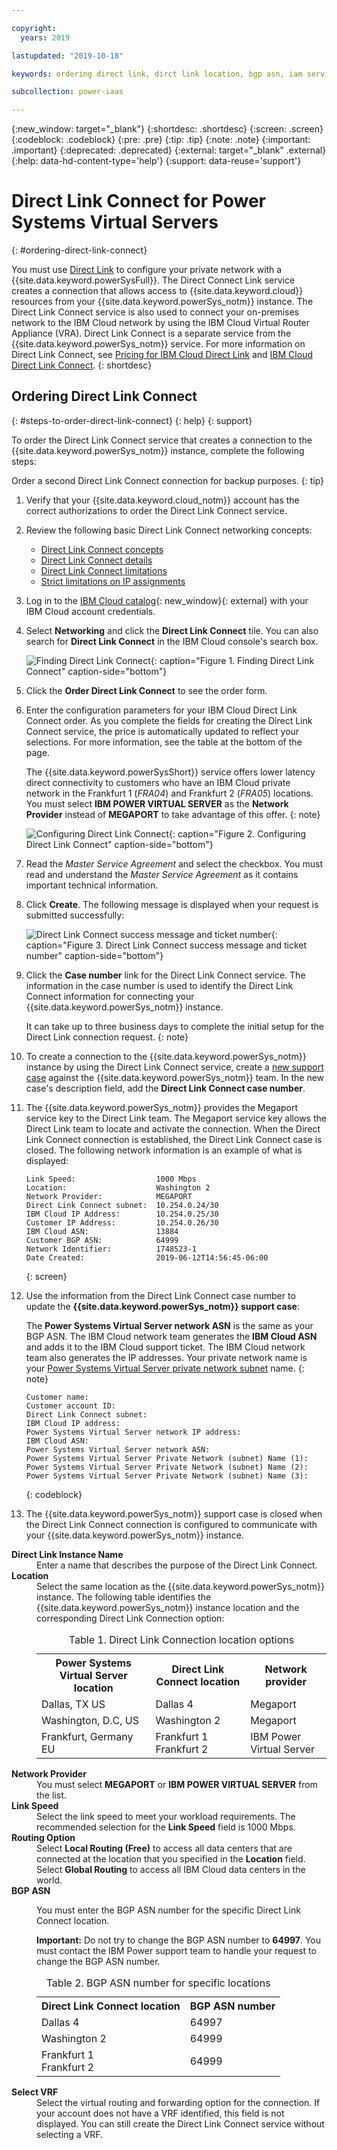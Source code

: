 ```yaml
---

copyright:
  years: 2019

lastupdated: "2019-10-18"

keywords: ordering direct link, dirct link location, bgp asn, iam service id

subcollection: power-iaas

---
```


{:new_window: target="_blank"}
{:shortdesc: .shortdesc}
{:screen: .screen}
{:codeblock: .codeblock}
{:pre: .pre}
{:tip: .tip}
{:note: .note}
{:important: .important}
{:deprecated: .deprecated}
{:external: target="_blank" .external}
{:help: data-hd-content-type='help'}
{:support: data-reuse='support'}

# Direct Link Connect for Power Systems Virtual Servers
{: #ordering-direct-link-connect}

You must use [Direct Link](/docs/infrastructure/direct-link?topic=direct-link-get-started-with-ibm-cloud-direct-link#browse-and-order) to configure your private network with a {{site.data.keyword.powerSysFull}}. The Direct Connect Link service creates a connection that allows access to {{site.data.keyword.cloud}} resources from your {{site.data.keyword.powerSys_notm}} instance. The Direct Link Connect service is also used to connect your on-premises network to the IBM Cloud network by using the IBM Cloud Virtual Router Appliance (VRA). Direct Link Connect is a separate service from the {{site.data.keyword.powerSys_notm}} service. For more information on Direct Link Connect, see [Pricing for IBM Cloud Direct Link](/docs/infrastructure/direct-link?topic=direct-link-pricing-for-ibm-cloud-direct-link) and [IBM Cloud Direct Link Connect](https://cloud.ibm.com/docs/infrastructure/direct-link?topic=direct-link-how-to-order-ibm-cloud-direct-link-connect).
{: shortdesc}

## Ordering Direct Link Connect
{: #steps-to-order-direct-link-connect}
{: help}
{: support}

To order the Direct Link Connect service that creates a connection to the {{site.data.keyword.powerSys_notm}} instance, complete the following steps:

Order a second Direct Link Connect connection for backup purposes.
{: tip}

1. Verify that your {{site.data.keyword.cloud_notm}} account has the correct authorizations to order the Direct Link Connect service.

2. Review the following basic Direct Link Connect networking concepts:

   * [Direct Link Connect concepts](/docs/infrastructure/direct-link?topic=direct-link-about-ibm-cloud-direct-link)
   * [Direct Link Connect details](/docs/infrastructure/direct-link?topic=direct-link-ibm-cloud-direct-link-connect-details)
   * [Direct Link Connect limitations](/docs/infrastructure/direct-link?topic=direct-link-known-limitations#ibm-cloud-direct-link-exchange-and-direct-link-connect-limitations)
   * [Strict limitations on IP assignments](/docs/infrastructure/direct-link?topic=direct-link-configure-ibm-cloud-direct-link#strict-limitations-on-ip-assignments)

3. Log in to the [IBM Cloud catalog](https://cloud.ibm.com/catalog){: new_window}{: external} with your IBM Cloud account credentials.

4. Select **Networking** and click the **Direct Link Connect** tile. You can also search for **Direct Link Connect** in the IBM Cloud console's search box.

    ![Finding Direct Link Connect](./images/console-direct-link-select.png "Finding Direct Link Connect"){: caption="Figure 1. Finding Direct Link Connect" caption-side="bottom"}

5. Click the **Order Direct Link Connect** to see the order form.

6. Enter the configuration parameters for your IBM Cloud Direct Link Connect order. As you complete the fields for creating the Direct Link Connect service, the price is automatically updated to reflect your selections. For more information, see the table at the bottom of the page.

    The {{site.data.keyword.powerSysShort}} service offers lower latency direct connectivity to customers who have an IBM Cloud private network in the Frankfurt 1 (*FRA04*) and Frankfurt 2 (*FRA05*) locations. You must select **IBM POWER VIRTUAL SERVER** as the **Network Provider** instead of **MEGAPORT** to take advantage of this offer.
    {: note}

    ![Configuring Direct Link Connect](./images/console-direct-link-configure.png "Configuring Direct Link Connect"){: caption="Figure 2. Configuring Direct Link Connect" caption-side="bottom"}

7. Read the *Master Service Agreement* and select the checkbox. You must read and understand the *Master Service Agreement* as it contains important technical information.

8. Click **Create**. The following message is displayed when your request is submitted successfully:

    ![Direct Link Connect success message and ticket number](./images/console-direct-link-message.png "Direct Link Connect success message and ticket number"){: caption="Figure 3. Direct Link Connect success message and ticket number" caption-side="bottom"}

9. Click the **Case number** link for the Direct Link Connect service. The information in the case number is used to identify the Direct Link Connect information for connecting your {{site.data.keyword.powerSys_notm}} instance.

    It can take up to three business days to complete the initial setup for the Direct Link connection request.
    {: note}

10. To create a connection to the {{site.data.keyword.powerSys_notm}} instance by using the Direct Link Connect service, create a [new support case](/docs/infrastructure/power-iaas?topic=power-iaas-getting-help-and-support) against the {{site.data.keyword.powerSys_notm}} team. In the new case's description field, add the **Direct Link Connect case number**.

11. The {{site.data.keyword.powerSys_notm}} provides the Megaport service key to the Direct Link team. The Megaport service key allows the Direct Link team to locate and activate the connection. When the Direct Link Connect connection is established, the Direct Link Connect case is closed. The following network information is an example of what is displayed:

    ```shell
    Link Speed:                  1000 Mbps
    Location:                    Washington 2
    Network Provider:            MEGAPORT
    Direct Link Connect subnet:  10.254.0.24/30
    IBM Cloud IP Address:        10.254.0.25/30
    Customer IP Address:         10.254.0.26/30
    IBM Cloud ASN:               13884
    Customer BGP ASN:            64999
    Network Identifier:          1748523-1
    Date Created:                2019-06-12T14:56:45-06:00
    ```
    {: screen}

12. Use the information from the Direct Link Connect case number to update the **{{site.data.keyword.powerSys_notm}} support case**:

    The **Power Systems Virtual Server network ASN** is the same as your BGP ASN. The IBM Cloud network team generates the **IBM Cloud ASN** and adds it to the IBM Cloud support ticket. The IBM Cloud network team also generates the IP addresses. Your private network name is your [Power Systems Virtual Server private network subnet](/docs/infrastructure/power-iaas?topic=power-iaas-configuring-subnet) name.
    {: note}

    ```shell
    Customer name:
    Customer account ID:
    Direct Link Connect subnet:
    IBM Cloud IP address:
    Power Systems Virtual Server network IP address:
    IBM Cloud ASN:
    Power Systems Virtual Server network ASN:
    Power Systems Virtual Server Private Network (subnet) Name (1):
    Power Systems Virtual Server Private Network (subnet) Name (2):
    Power Systems Virtual Server Private Network (subnet) Name (3):
    ```
    {: codeblock}

13. The {{site.data.keyword.powerSys_notm}} support case is closed when the Direct Link Connect connection is configured to communicate with your {{site.data.keyword.powerSys_notm}} instance.

   <dl>
   <dt><strong>Direct Link Instance Name</strong><dt>
   <dd>Enter a name that describes the purpose of the Direct Link Connect.</dd>
   <dt><strong>Location</strong><dt>
   <dd>Select the same location as the {{site.data.keyword.powerSys_notm}} instance. The following table identifies the {{site.data.keyword.powerSys_notm}} instance location and the corresponding Direct Link Connection option:
   <table>
   <caption>Table 1. Direct Link Connection location options</caption>
   <tr>
   <th>Power Systems Virtual Server location</th>
   <th>Direct Link Connect location</th>
   <th>Network provider</th>
   </tr>
   <tr>
   <td>Dallas, TX US</td>
   <td>Dallas 4</td>
   <td>Megaport</td>
   </tr>
   <tr>
   <td>Washington, D.C, US</td>
   <td>Washington 2</td>
   <td>Megaport</td>
   </tr>
      <tr>
   <td>Frankfurt, Germany EU</td>
   <td>Frankfurt 1<br>Frankfurt 2</td>
   <td>IBM Power Virtual Server</td>
   </tr>
   </table>
   </dd>
   <dt><strong>Network Provider</strong><dt>
   <dd>You must select <strong>MEGAPORT</strong> or <strong>IBM POWER VIRTUAL SERVER</strong> from the list.</dd>
   <dt><strong>Link Speed</strong><dt>
   <dd>Select the link speed to meet your workload requirements. The recommended selection for the <strong>Link Speed</strong> field is 1000 Mbps.</dd>
   <dt><strong>Routing Option</strong><dt>
   <dd>Select <strong>Local Routing (Free)</strong> to access all data centers that are connected at the location that you specified in the <strong>Location</strong> field. Select <strong>Global Routing</strong> to access all IBM Cloud data centers in the world. </dd>
   <dt><strong>BGP ASN</strong><dt>
   <dd><p>You must enter the BGP ASN number for the specific Direct Link Connect location.</p>
   <p><strong>Important:</strong> Do not try to change the BGP ASN number to <strong>64997</strong>. You must contact the IBM Power support team to handle your request to change the BGP ASN number.</p>
   <table>
   <caption>Table 2. BGP ASN number for specific locations</caption>
   <tr>
   <th>Direct Link Connect location</th>
   <th>BGP ASN number</th>
   </tr>
   <tr>
   <td>Dallas 4</td>
   <td>64997</td>
   </tr>
   <tr>
   <td>Washington 2</td>
   <td>64999</td>
   <tr>
   <td>Frankfurt 1<br>Frankfurt 2</td>
   <td>64999</td>
   </tr>
   </table>
   </dd>
   <dt><strong>Select VRF</strong><dt>
   <dd>Select the virtual routing and forwarding option for the connection. If your account does not have a VRF identified, this field is not displayed. You can still create the Direct Link Connect service without selecting a VRF.</dd>
   <dd></dd>
   </dl>
